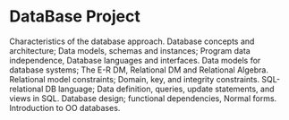 # DataBase Project
 Characteristics of the database approach. Database concepts and architecture; Data models, schemas and instances; Program data independence, Database languages and interfaces. Data models for database systems; The E-R DM, Relational DM and Relational Algebra. Relational model constraints; Domain, key, and integrity constraints. SQL-relational DB language; Data definition, queries, update statements, and views in SQL. Database design; functional dependencies, Normal forms. Introduction to OO databases.
